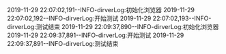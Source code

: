 2019-11-29 22:07:02,191--INFO-dirverLog:初始化浏览器
2019-11-29 22:07:02,192--INFO-dirverLog:开始测试
2019-11-29 22:07:02,193--INFO-dirverLog:测试结束
2019-11-29 22:09:37,890--INFO-dirverLog:初始化浏览器
2019-11-29 22:09:37,891--INFO-dirverLog:开始测试
2019-11-29 22:09:37,891--INFO-dirverLog:测试结束
